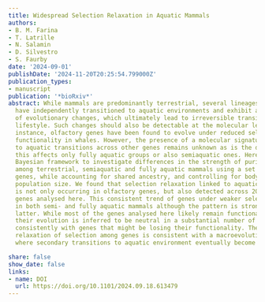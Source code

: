 ```yaml
---
title: Widespread Selection Relaxation in Aquatic Mammals
authors:
- B. M. Farina
- T. Latrille
- N. Salamin
- D. Silvestro
- S. Faurby
date: '2024-09-01'
publishDate: '2024-11-20T20:25:54.799000Z'
publication_types:
- manuscript
publication: '*bioRxiv*'
abstract: While mammals are predominantly terrestrial, several lineages within them
  have independently transitioned to aquatic environments and exhibit a great variety
  of evolutionary changes, which ultimately lead to irreversible transitions to aquatic
  lifestyle. Such changes should also be detectable at the molecular level and, for
  instance, olfactory genes have been found to evolve under reduced selection and
  functionality in whales. However, the presence of a molecular signature related
  to aquatic transitions across other genes remains unknown as is the degree to which
  this affects only fully aquatic groups or also semiaquatic ones. Here, we use a
  Bayesian framework to investigate differences in the strength of purifying selection
  among terrestrial, semiaquatic and fully aquatic mammals using a set of 1000 orthologous
  genes, while accounting for shared ancestry, and controlling for body mass and effective
  population size. We found that selection relaxation linked to aquatic transitions
  is not only occurring in olfactory genes, but also detected across 20% of the other
  genes analysed here. This consistent trend of genes under weaker selection is inferred
  in both semi- and fully aquatic mammals although the pattern is stronger in the
  latter. While most of the genes analysed here likely remain functional in all mammals,
  their evolution is inferred to be neutral in a substantial number of aquatic species,
  consistently with genes that might be losing their functionality. The inferred widespread
  relaxation of selection among genes is consistent with a macroevolutionary scenario
  where secondary transitions to aquatic environment eventually become irreversible.

share: false
show_date: false
links:
- name: DOI
  url: https://doi.org/10.1101/2024.09.18.613479
---
```

